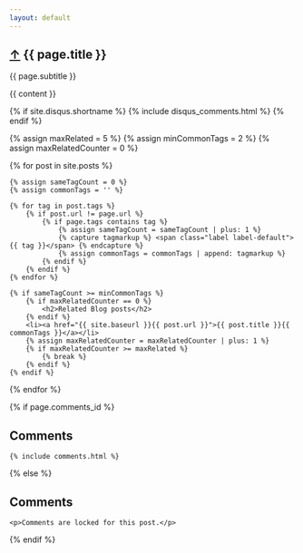 ```yaml
---
layout: default
---
```


<article itemscope itemtype="http://schema.org/BlogPosting">
  <h1>
    <a href="{{ site.url }}/">&uarr;</a>
    {{ page.title }}
  </h1>
  <span class="subtitle">{{ page.subtitle }}</span>

  {{ content }}

  {% if site.disqus.shortname %}
    {% include disqus_comments.html %}
  {% endif %}

</article>

<div>

{% assign maxRelated = 5 %}
{% assign minCommonTags =  2 %}
{% assign maxRelatedCounter = 0 %}

{% for post in site.posts %}

	{% assign sameTagCount = 0 %}
	{% assign commonTags = '' %}

	{% for tag in post.tags %}
		{% if post.url != page.url %}
			{% if page.tags contains tag %}
				{% assign sameTagCount = sameTagCount | plus: 1 %}
				{% capture tagmarkup %} <span class="label label-default">{{ tag }}</span> {% endcapture %}
				{% assign commonTags = commonTags | append: tagmarkup %}
			{% endif %}
		{% endif %}
	{% endfor %}

	{% if sameTagCount >= minCommonTags %}
		{% if maxRelatedCounter == 0 %}
			<h2>Related Blog posts</h2>
		{% endif %}
		<li><a href="{{ site.baseurl }}{{ post.url }}">{{ post.title }}{{ commonTags }}</a></li>
		{% assign maxRelatedCounter = maxRelatedCounter | plus: 1 %}
		{% if maxRelatedCounter >= maxRelated %}
			{% break %}
		{% endif %}
	{% endif %}

{% endfor %}

</div>

{% if page.comments_id %}
	<h2>Comments</h2>

	{% include comments.html %}
{% else %}
	<h2>Comments</h2>

	<p>Comments are locked for this post.</p>
{% endif %}
